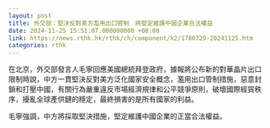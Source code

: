 ```yaml
---
layout: post
title: 外交部：堅決反對美方濫用出口管制　將堅定維護中國企業合法權益
date: 2024-11-25 15:51:07.000000000 +08:00
link: https://news.rthk.hk/rthk/ch/component/k2/1780729-20241125.htm
categories: rthk
---
```


在北京，外交部發言人毛寧回應美國總統拜登政府，據報將公布新的對華晶片出口限制時說，中方一貫堅決反對美方泛化國家安全概念，濫用出口管制措施，惡意封鎖和打壓中國，有關行為嚴重違反市場經濟規律和公平競爭原則，破壞國際經貿秩序，擾亂全球產供鏈的穩定，最終損害的是所有國家的利益。

毛寧強調，中方將採取堅決措施，堅定維護中國企業的正當合法權益。
